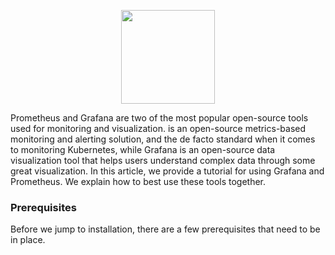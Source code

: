 <p align="center">
  <img height="150" height="auto" src="https://www.bogotobogo.com/DevOps/Docker/images/Docker-Prometheus-Grafana/grafana-prometheus.png">
</p>

Prometheus and Grafana are two of the most popular open-source tools used for monitoring and visualization. is an open-source metrics-based monitoring and alerting solution, and the de facto standard when it comes to monitoring Kubernetes, while Grafana is an open-source data visualization tool that helps users understand complex data through some great visualization. In this article, we provide a tutorial for using Grafana and Prometheus. We explain how to best use these tools together.

### Prerequisites

Before we jump to installation, there are a few prerequisites that need to be in place.
